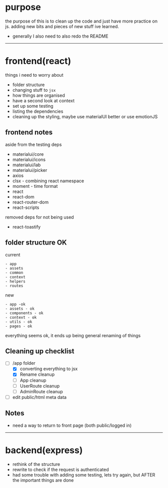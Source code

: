 # purpose 

the purpose of this is to clean up the code and just have more practice on js.
adding new bits and pieces of new stuff ive learned.

- generally I also need to also redo the README

---

# frontend(react)

things i need to worry about

- folder structure
- changing stuff to `jsx`
- how things are organised
- have a second look at context
- set up some testing
- listing the dependencies
- cleaning up the styling, maybe use materialUI better or use emotionJS

## frontend notes

aside from the testing deps

- materialui/core
- materialui/icons
- materialui/lab
- materialui/picker
- axios
- clsx - combining react namespace
- moment - time format
- react
- react-dom
- react-router-dom
- react-scripts

removed deps for not being used

- react-toastify

## folder structure OK

current
```
- app
- assets
- common
- context
- helpers
- routes
```

new 
```
- app -ok
- assets - ok
- components - ok
- context - ok
- utils - ok
- pages - ok
```
everything seems ok, it ends up being general renaming of things

## Cleaning up checklist

- [ ] /app folder
  - [x] converting everything to jsx
  - [x] Rename cleanup
  - [ ] App cleanup
  - [ ] UserRoute cleanup
  - [ ] AdminRoute cleanup
- [ ] edit public/html meta data

## Notes
- need a way to return to front page (both public/logged in)

---

# backend(express)

- rethink of the structure
- rewrite to check if the request is authenticated
- had some trouble with adding some testing, lets try again, but AFTER the important things are done
